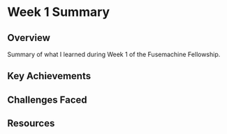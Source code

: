# Week 1 Summary

## Overview
Summary of what I learned during Week 1 of the Fusemachine Fellowship.

## Key Achievements

## Challenges Faced

## Resources
